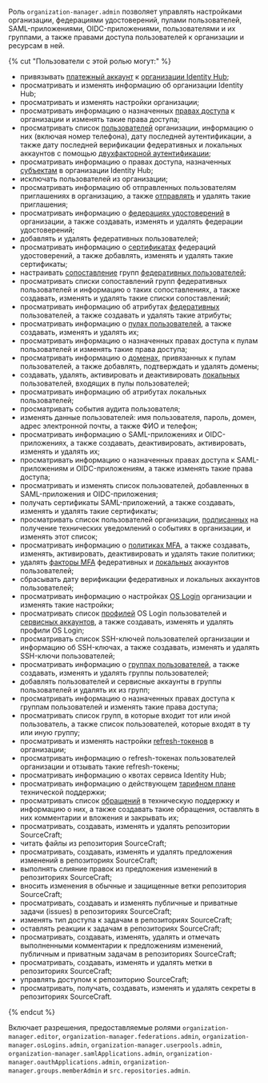 Роль `organization-manager.admin` позволяет управлять настройками организации, федерациями удостоверений, пулами пользователей, SAML-приложениями, OIDC-приложениями, пользователями и их группами, а также правами доступа пользователей к организации и ресурсам в ней.

{% cut "Пользователи с этой ролью могут:" %}

* привязывать [платежный аккаунт](../../billing/concepts/billing-account.md) к [организации Identity Hub](../../organization/concepts/organization.md);
* просматривать и изменять информацию об организации Identity Hub;
* просматривать и изменять настройки организации;
* просматривать информацию о назначенных [правах доступа](../../iam/concepts/access-control/index.md) к организации и изменять такие права доступа;
* просматривать список [пользователей](../../overview/roles-and-resources.md#users) организации, информацию о них (включая номер телефона), дату последней аутентификации, а также дату последней верификации федеративных и локальных аккаунтов с помощью [двухфакторной аутентификации](../../organization/concepts/mfa.md);
* просматривать информацию о правах доступа, назначенных [субъектам](../../iam/concepts/access-control/index.md#subject) в организации Identity Hub;
* исключать пользователей из организации;
* просматривать информацию об отправленных пользователям приглашениях в организацию, а также [отправлять](../../organization/operations/add-account.md#send-invitation) и удалять такие приглашения;
* просматривать информацию о [федерациях удостоверений](../../organization/concepts/add-federation.md) в организации, а также создавать, изменять и удалять федерации удостоверений;
* добавлять и удалять федеративных пользователей;
* просматривать информацию о [сертификатах](../../organization/concepts/add-federation.md#build-trust) федераций удостоверений, а также добавлять, изменять и удалять такие сертификаты;
* настраивать [сопоставление](../../organization/concepts/add-federation.md#group-mapping) групп [федеративных пользователей](../../iam/concepts/users/accounts.md#saml-federation);
* просматривать списки сопоставлений групп федеративных пользователей и информацию о таких сопоставлениях, а также создавать, изменять и удалять такие списки сопоставлений;
* просматривать информацию об атрибутах [федеративных](../../iam/concepts/users/accounts.md#saml-federation) пользователей, а также создавать и удалять такие атрибуты;
* просматривать информацию о [пулах пользователей](../../organization/concepts/user-pools.md), а также создавать, изменять и удалять их;
* просматривать информацию о назначенных правах доступа к пулам пользователей и изменять такие права доступа;
* просматривать информацию о [доменах](../../organization/concepts/domains.md), привязанных к пулам пользователей, а также добавлять, подтверждать и удалять домены;
* создавать, удалять, активировать и деактивировать [локальных](../../iam/concepts/users/accounts.md#local) пользователей, входящих в пулы пользователей;
* просматривать информацию об атрибутах локальных пользователей;
* просматривать события аудита пользователя;
* изменять данные пользователей: имя пользователя, пароль, домен, адрес электронной почты, а также ФИО и телефон;
* просматривать информацию о SAML-приложениях и OIDC-приложениях, а также создавать, деактивировать, активировать, изменять и удалять их;
* просматривать информацию о назначенных правах доступа к SAML-приложениям и OIDC-приложениям, а также изменять такие права доступа;
* просматривать и изменять список пользователей, добавленных в SAML-приложения и OIDC-приложения;
* получать сертификаты SAML-приложений, а также создавать, изменять и удалять такие сертификаты;
* просматривать список пользователей организации, [подписанных](../../organization/operations/subscribe-user-for-notifications.md) на получение технических уведомлений о событиях в организации, и изменять этот список;
* просматривать информацию о [политиках MFA](../../organization/concepts/mfa.md#mfa-policies), а также создавать, изменять, активировать, деактивировать и удалять такие политики;
* удалять [факторы MFA](../../organization/concepts/mfa.md#mfa-factors) федеративных и [локальных](../../iam/concepts/users/accounts.md#local) аккаунтов пользователей;
* сбрасывать дату верификации федеративных и локальных аккаунтов пользователей;
* просматривать информацию о настройках [OS Login](../../organization/concepts/os-login.md) организации и изменять такие настройки;
* просматривать список [профилей](../../organization/concepts/os-login.md#os-login-profiles) OS Login пользователей и [сервисных аккаунтов](../../iam/concepts/users/service-accounts.md), а также создавать, изменять и удалять профили OS Login;
* просматривать список SSH-ключей пользователей организации и информацию об SSH-ключах, а также создавать, изменять и удалять SSH-ключи пользователей;
* просматривать информацию о [группах пользователей](../../organization/concepts/groups.md), а также создавать, изменять и удалять группы пользователей;
* добавлять пользователей и сервисные аккаунты в группы пользователей и удалять их из групп;
* просматривать информацию о назначенных правах доступа к группам пользователей и изменять такие права доступа;
* просматривать список групп, в которые входит тот или иной пользователь, а также список пользователей, которые входят в ту или иную группу;
* просматривать и изменять настройки [refresh-токенов](../../iam/concepts/authorization/refresh-token.md) в организации;
* просматривать информацию о refresh-токенах пользователей организации и отзывать такие refresh-токены;
* просматривать информацию о квотах сервиса Identity Hub;
* просматривать информацию о действующем [тарифном плане](../../support/pricing.md#effective-plans) технической поддержки;
* просматривать список [обращений](../../support/overview.md) в техническую поддержку и информацию о них, а также создавать такие обращения, оставлять в них комментарии и вложения и закрывать их;
* просматривать, создавать, изменять и удалять репозитории SourceCraft;
* читать файлы из репозитория SourceCraft;
* просматривать, создавать, изменять и удалять предложения изменений в репозиториях SourceCraft;
* выполнять слияние правок из предложения изменений в репозиториях SourceCraft;
* вносить изменения в обычные и защищенные ветки репозитория SourceCraft;
* просматривать, создавать и изменять публичные и приватные задачи (issues) в репозиториях SourceCraft;
* изменять тип доступа к задачам в репозиториях SourceCraft;
* оставлять реакции к задачам в репозиториях SourceCraft;
* просматривать, создавать, изменять, удалять и отмечать выполненными комментарии к предложениям изменений, публичным и приватным задачам в репозиториях SourceCraft;
* просматривать, создавать, изменять и удалять метки в репозиториях SourceCraft;
* управлять доступом к репозиторию SourceCraft;
* просматривать, получать, создавать, изменять и удалять секреты в репозиториях SourceCraft.

{% endcut %}

Включает разрешения, предоставляемые ролями `organization-manager.editor`, `organization-manager.federations.admin`, `organization-manager.osLogins.admin`, `organization-manager.userpools.admin`, `organization-manager.samlApplications.admin`, `organization-manager.oauthApplications.admin`, `organization-manager.groups.memberAdmin` и `src.repositories.admin`.